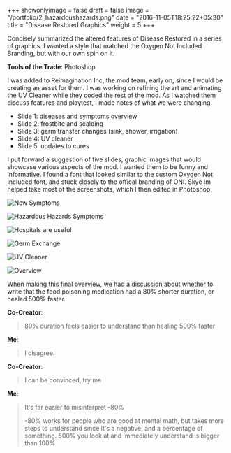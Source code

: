 +++
showonlyimage = false
draft = false
image = "/portfolio/2_hazardoushazards.png"
date = "2016-11-05T18:25:22+05:30"
title = "Disease Restored Graphics"
weight = 5
+++

Concisely summarized the altered features of Disease Restored in a series of graphics. I wanted a style that matched the Oxygen Not Included Branding, but with our own spin on it.

**Tools of the Trade**: Photoshop

<!--more-->

I was added to Reimagination Inc, the mod team, early on, since I would be creating an asset for them. I was working on refining the art and animating the UV Cleaner while they coded the rest of the mod. As I watched them discuss features and playtest, I made notes of what we were changing.

- Slide 1: diseases and symptoms overview
- Slide 2: frostbite and scalding
- Slide 3: germ transfer changes (sink, shower, irrigation)
- Slide 4: UV cleaner
- Slide 5: updates to cures

I put forward a suggestion of five slides, graphic images that would showcase various aspects of the mod. I wanted them to be funny and informative. I found a font that looked similar to the custom Oxygen Not Included font, and stuck closely to the offical branding of ONI. Skye Im helped take most of the screenshots, which I then edited in Photoshop.
 
 ![New Symptoms](/portfolio/1_newsymptoms.png)

 ![Hazardous Hazards Symptoms](/portfolio/2_hazardoushazards.png)

 ![Hospitals are useful](/portfolio/3_hospitals.png)

 ![Germ Exchange](/portfolio/4_germexchange.png)

 ![UV Cleaner](/portfolio/5_uvcleaner.png)

 ![Overview](/portfolio/6_overview.png)

 When making this final overview, we had a discussion about whether to write that the food poisoning medication had a 80% shorter duration, or healed 500% faster.

**Co-Creator**: 
> 80% duration feels easier to understand than healing 500% faster

**Me**: 
> I disagree.

**Co-Creator**:
> I can be convinced, try me

**Me**:
> It's far easier to misinterpret -80% 
>
> -80% works for people who are good at mental math, but takes more steps to understand since it's a negative, and a percentage of something. 500% you look at and immediately understand is bigger than 100%

